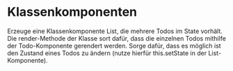 # Klassenkomponenten

Erzeuge eine Klassenkomponente List, die mehrere Todos im State vorhält.
Die render-Methode der Klasse sort dafür, dass die einzelnen Todos mithilfe der Todo-Komponente gerendert werden.
Sorge dafür, dass es möglich ist den Zustand eines Todos zu ändern (nutze hierfür this.setState in der List-Komponente).
